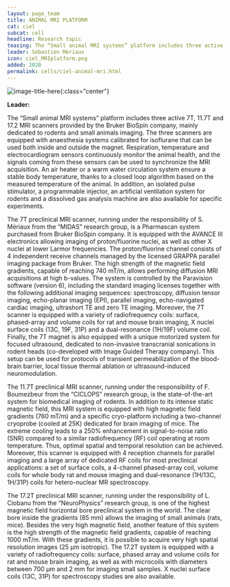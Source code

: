 ```yaml
---
layout: page_team
title: ANIMAL MRI PLATFORM
cat: ciel
subcat: cell
headline: Research topic
teasing: The “Small animal MRI systems” platform includes three active 7T, 11.7T and 17.2 MRI scanners provided by the Bruker BioSpin company, mainly dedicated to rodents and small animals imaging.
leader: Sébastien Mériaux
icon: ciel_MRIplatform.png
added: 2020
permalink: cells/ciel-animal-mri.html
---
```


![image-title-here]({{site.url}}{{site.baseurl}}/images/labs/{{page.icon}}){:class="center"}

<b> Leader: </b>
<script>mail2("{{page.leader | replace: " ", "." | downcase}}", "cea", 3, "", "{{page.leader}}")</script>

The “Small animal MRI systems” platform includes three active 7T, 11.7T and 17.2 MRI scanners provided by the Bruker BioSpin company, mainly dedicated to rodents and small animals imaging. The three scanners are equipped with anaesthesia systems calibrated for isoflurane that can be used both inside and outside the magnet. Respiration, temperature and electrocardiogram sensors continuously monitor the animal health, and the signals coming from these sensors can be used to synchronize the MRI acquisition. An air heater or a warm water circulation system ensure a stable body temperature, thanks to a closed loop algorithm based on the measured temperature of the animal. In addition, an isolated pulse stimulator, a programmable injector, an artificial ventilation system for rodents and a dissolved gas analysis machine are also available for specific experiments.

The 7T preclinical MRI scanner, running under the responsibility of S. Mériaux from the “MIDAS” research group, is a Pharmascan system purchased from Bruker BioSpin company. It is equipped with the AVANCE III electronics allowing imaging of proton/fluorine nuclei, as well as other X nuclei at lower Larmor frequencies. The proton/fluorine channel consists of 4 independent receive channels managed by the licensed GRAPPA parallel imaging package from Bruker. The high strength of the magnetic field gradients, capable of reaching 740 mT/m, allows performing diffusion MRI acquisitions at high b-values. The system is controlled by the Paravision software (version 6), including the standard imaging licenses together with the following additional imaging sequences: spectroscopy, diffusion tensor imaging, echo-planar imaging (EPI), parallel imaging, echo-navigated cardiac imaging, ultrashort TE and zero TE imaging. Moreover, the 7T scanner is equipped with a variety of radiofrequency coils: surface, phased-array and volume coils for rat and mouse brain imaging, X nuclei surface coils (13C, 19F, 31P) and a dual-resonance (1H/19F) volume coil. Finally, the 7T magnet is also equipped with a unique motorized system for focused ultrasound, dedicated to non-invasive transcranial sonications in rodent heads (co-developed with Image Guided Therapy company). This setup can be used for protocols of transient permeabilization of the blood-brain barrier, local tissue thermal ablation or ultrasound-induced neuromodulation.

The 11.7T preclinical MRI scanner, running under the responsibility of F. Boumezbeur from the “CICLOPS” research group, is the state-of-the-art system for biomedical imaging of rodents. In addition to its intense static magnetic field, this MRI system is equipped with high magnetic field gradients (760 mT/m) and a specific cryo-platform including a two-channel cryoprobe (cooled at 25K) dedicated for brain imaging of mice. The extreme cooling leads to a 250% enhancement in signal-to-noise ratio (SNR) compared to a similar radiofrequency (RF) coil operating at room temperature. Thus, optimal spatial and temporal resolution can be achieved. Moreover, this scanner is equipped with 4 reception channels for parallel imaging and a large array of dedicated RF coils for most preclinical applications: a set of surface coils, a 4-channel phased-array coil, volume coils for whole body rat and mouse imaging and dual-resonance (1H/13C, 1H/31P) coils for hetero-nuclear MR spectroscopy.

The 17.2T preclinical MRI scanner, running under the responsibility of L. Ciobanu from the “NeuroPhysics” research group, is one of the highest magnetic field horizontal bore preclinical system in the world. The clear bore inside the gradients (85 mm) allows the imaging of small animals (rats, mice). Besides the very high magnetic field, another feature of this system is the high strength of the magnetic field gradients, capable of reaching 1000 mT/m. With these gradients, it is possible to acquire very high spatial resolution images (25 µm isotropic). The 17.2T system is equipped with a variety of radiofrequency coils: surface, phased array and volume coils for rat and mouse brain imaging, as well as with microcoils with diameters between 700 µm and 2 mm for imaging small samples. X nuclei surface coils (13C, 31P) for spectroscopy studies are also available.